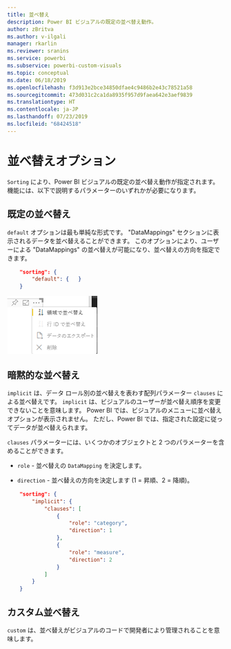 ```yaml
---
title: 並べ替え
description: Power BI ビジュアルの既定の並べ替え動作。
author: zBritva
ms.author: v-ilgali
manager: rkarlin
ms.reviewer: sranins
ms.service: powerbi
ms.subservice: powerbi-custom-visuals
ms.topic: conceptual
ms.date: 06/18/2019
ms.openlocfilehash: f3d913e2bce34850dfae4c9486b2e43c78521a58
ms.sourcegitcommit: 473d031c2ca1da8935f957d9faea642e3aef9839
ms.translationtype: HT
ms.contentlocale: ja-JP
ms.lasthandoff: 07/23/2019
ms.locfileid: "68424518"
---
```

# <a name="sorting-options"></a>並べ替えオプション

`Sorting` により、Power BI ビジュアルの既定の並べ替え動作が指定されます。
機能には、以下で説明するパラメーターのいずれかが必要になります。

## <a name="default-sorting"></a>既定の並べ替え

`default` オプションは最も単純な形式です。 "DataMappings" セクションに表示されるデータを並べ替えることができます。
このオプションにより、ユーザーによる "DataMappings" の並べ替えが可能になり、並べ替えの方向を指定できます。

```json
    "sorting": {
        "default": {   }
    }
```

![コンテキスト メニューの並べ替えオプション](./media/sorting.png)

## <a name="implicit-sorting"></a>暗黙的な並べ替え

`implicit` は、データ ロール別の並べ替えを表わす配列パラメーター `clauses` による並べ替えです。
`implicit` は、ビジュアルのユーザーが並べ替え順序を変更できないことを意味します。
Power BI では、ビジュアルのメニューに並べ替えオプションが表示されません。 ただし、Power BI では、指定された設定に従ってデータが並べ替えられます。

`clauses` パラメーターには、いくつかのオブジェクトと 2 つのパラメーターを含めることができます。

- `role` - 並べ替えの `DataMapping` を決定します。

- `direction` - 並べ替えの方向を決定します (1 = 昇順、2 = 降順)。

```json
    "sorting": {
        "implicit": {
            "clauses": [
                {
                    "role": "category",
                    "direction": 1
                },
                {
                    "role": "measure",
                    "direction": 2
                }
            ]
        }
    }
```

## <a name="custom-sorting"></a>カスタム並べ替え

`custom` は、並べ替えがビジュアルのコードで開発者により管理されることを意味します。
